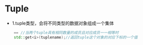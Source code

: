 # Tuple
- 1.tuple类型，会将不同类型的数据对象组成一个集体
```c++
	== //当两个tuple具有相同数量的成员且对应成员一一相等时
	std::get<i>(tuplename);//返回tuple这个对象的对应下标的一个值




```
